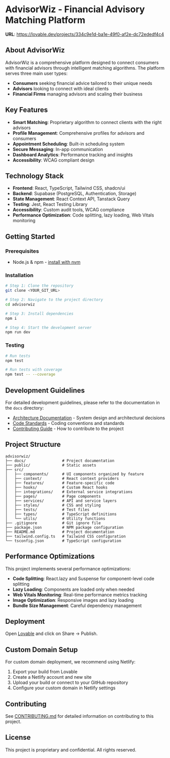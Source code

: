 
# AdvisorWiz - Financial Advisory Matching Platform

**URL**: https://lovable.dev/projects/334c9e1d-ba1e-49f0-af2e-dc72ededf4c4

## About AdvisorWiz

AdvisorWiz is a comprehensive platform designed to connect consumers with financial advisors through intelligent matching algorithms. The platform serves three main user types:

- **Consumers** seeking financial advice tailored to their unique needs
- **Advisors** looking to connect with ideal clients
- **Financial Firms** managing advisors and scaling their business

## Key Features

- **Smart Matching**: Proprietary algorithm to connect clients with the right advisors
- **Profile Management**: Comprehensive profiles for advisors and consumers
- **Appointment Scheduling**: Built-in scheduling system
- **Secure Messaging**: In-app communication
- **Dashboard Analytics**: Performance tracking and insights
- **Accessibility**: WCAG compliant design

## Technology Stack

- **Frontend**: React, TypeScript, Tailwind CSS, shadcn/ui
- **Backend**: Supabase (PostgreSQL, Authentication, Storage)
- **State Management**: React Context API, Tanstack Query
- **Testing**: Jest, React Testing Library
- **Accessibility**: Custom audit tools, WCAG compliance
- **Performance Optimization**: Code splitting, lazy loading, Web Vitals monitoring

## Getting Started

### Prerequisites

- Node.js & npm - [install with nvm](https://github.com/nvm-sh/nvm#installing-and-updating)

### Installation

```sh
# Step 1: Clone the repository
git clone <YOUR_GIT_URL>

# Step 2: Navigate to the project directory
cd advisorwiz

# Step 3: Install dependencies
npm i

# Step 4: Start the development server
npm run dev
```

### Testing

```sh
# Run tests
npm test

# Run tests with coverage
npm test -- --coverage
```

## Development Guidelines

For detailed development guidelines, please refer to the documentation in the `docs` directory:

- [Architecture Documentation](./docs/ARCHITECTURE.md) - System design and architectural decisions
- [Code Standards](./docs/CODE_STANDARDS.md) - Coding conventions and standards
- [Contributing Guide](./docs/CONTRIBUTING.md) - How to contribute to the project

## Project Structure

```
advisorwiz/
├── docs/                # Project documentation
├── public/              # Static assets
├── src/
│   ├── components/      # UI components organized by feature
│   ├── context/         # React context providers
│   ├── features/        # Feature-specific code
│   ├── hooks/           # Custom React hooks
│   ├── integrations/    # External service integrations
│   ├── pages/           # Page components
│   ├── services/        # API and service layers
│   ├── styles/          # CSS and styling
│   ├── tests/           # Test files
│   ├── types/           # TypeScript definitions
│   └── utils/           # Utility functions
├── .gitignore           # Git ignore file
├── package.json         # NPM package configuration
├── README.md            # Project documentation
├── tailwind.config.ts   # Tailwind CSS configuration
└── tsconfig.json        # TypeScript configuration
```

## Performance Optimizations

This project implements several performance optimizations:

- **Code Splitting**: React.lazy and Suspense for component-level code splitting
- **Lazy Loading**: Components are loaded only when needed
- **Web Vitals Monitoring**: Real-time performance metrics tracking
- **Image Optimization**: Responsive images and lazy loading
- **Bundle Size Management**: Careful dependency management

## Deployment

Open [Lovable](https://lovable.dev/projects/334c9e1d-ba1e-49f0-af2e-dc72ededf4c4) and click on Share -> Publish.

## Custom Domain Setup

For custom domain deployment, we recommend using Netlify:
1. Export your build from Lovable
2. Create a Netlify account and new site
3. Upload your build or connect to your GitHub repository
4. Configure your custom domain in Netlify settings

## Contributing

See [CONTRIBUTING.md](./docs/CONTRIBUTING.md) for detailed information on contributing to this project.

## License

This project is proprietary and confidential. All rights reserved.
